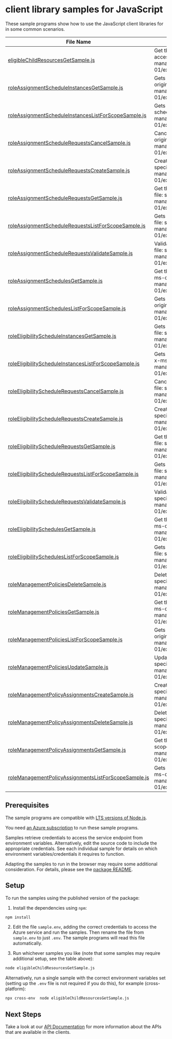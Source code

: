 # client library samples for JavaScript

These sample programs show how to use the JavaScript client libraries for in some common scenarios.

| **File Name**                                                                                               | **Description**                                                                                                                                                                                                                              |
| ----------------------------------------------------------------------------------------------------------- | -------------------------------------------------------------------------------------------------------------------------------------------------------------------------------------------------------------------------------------------- |
| [eligibleChildResourcesGetSample.js][eligiblechildresourcesgetsample]                                       | Get the child resources of a resource on which user has eligible access x-ms-original-file: specification/authorization/resource-manager/Microsoft.Authorization/stable/2020-10-01/examples/GetEligibleChildResourcesByScope.json            |
| [roleAssignmentScheduleInstancesGetSample.js][roleassignmentscheduleinstancesgetsample]                     | Gets the specified role assignment schedule instance. x-ms-original-file: specification/authorization/resource-manager/Microsoft.Authorization/stable/2020-10-01/examples/GetRoleAssignmentScheduleInstanceByName.json                       |
| [roleAssignmentScheduleInstancesListForScopeSample.js][roleassignmentscheduleinstanceslistforscopesample]   | Gets role assignment schedule instances of a role assignment schedule. x-ms-original-file: specification/authorization/resource-manager/Microsoft.Authorization/stable/2020-10-01/examples/GetRoleAssignmentScheduleInstancesByScope.json    |
| [roleAssignmentScheduleRequestsCancelSample.js][roleassignmentschedulerequestscancelsample]                 | Cancels a pending role assignment schedule request. x-ms-original-file: specification/authorization/resource-manager/Microsoft.Authorization/stable/2020-10-01/examples/CancelRoleAssignmentScheduleRequestByName.json                       |
| [roleAssignmentScheduleRequestsCreateSample.js][roleassignmentschedulerequestscreatesample]                 | Creates a role assignment schedule request. x-ms-original-file: specification/authorization/resource-manager/Microsoft.Authorization/stable/2020-10-01/examples/PutRoleAssignmentScheduleRequest.json                                        |
| [roleAssignmentScheduleRequestsGetSample.js][roleassignmentschedulerequestsgetsample]                       | Get the specified role assignment schedule request. x-ms-original-file: specification/authorization/resource-manager/Microsoft.Authorization/stable/2020-10-01/examples/GetRoleAssignmentScheduleRequestByName.json                          |
| [roleAssignmentScheduleRequestsListForScopeSample.js][roleassignmentschedulerequestslistforscopesample]     | Gets role assignment schedule requests for a scope. x-ms-original-file: specification/authorization/resource-manager/Microsoft.Authorization/stable/2020-10-01/examples/GetRoleAssignmentScheduleRequestByScope.json                         |
| [roleAssignmentScheduleRequestsValidateSample.js][roleassignmentschedulerequestsvalidatesample]             | Validates a new role assignment schedule request. x-ms-original-file: specification/authorization/resource-manager/Microsoft.Authorization/stable/2020-10-01/examples/ValidateRoleAssignmentScheduleRequestByName.json                       |
| [roleAssignmentSchedulesGetSample.js][roleassignmentschedulesgetsample]                                     | Get the specified role assignment schedule for a resource scope x-ms-original-file: specification/authorization/resource-manager/Microsoft.Authorization/stable/2020-10-01/examples/GetRoleAssignmentScheduleByName.json                     |
| [roleAssignmentSchedulesListForScopeSample.js][roleassignmentscheduleslistforscopesample]                   | Gets role assignment schedules for a resource scope. x-ms-original-file: specification/authorization/resource-manager/Microsoft.Authorization/stable/2020-10-01/examples/GetRoleAssignmentSchedulesByScope.json                              |
| [roleEligibilityScheduleInstancesGetSample.js][roleeligibilityscheduleinstancesgetsample]                   | Gets the specified role eligibility schedule instance. x-ms-original-file: specification/authorization/resource-manager/Microsoft.Authorization/stable/2020-10-01/examples/GetRoleEligibilityScheduleInstanceByName.json                     |
| [roleEligibilityScheduleInstancesListForScopeSample.js][roleeligibilityscheduleinstanceslistforscopesample] | Gets role eligibility schedule instances of a role eligibility schedule. x-ms-original-file: specification/authorization/resource-manager/Microsoft.Authorization/stable/2020-10-01/examples/GetRoleEligibilityScheduleInstancesByScope.json |
| [roleEligibilityScheduleRequestsCancelSample.js][roleeligibilityschedulerequestscancelsample]               | Cancels a pending role eligibility schedule request. x-ms-original-file: specification/authorization/resource-manager/Microsoft.Authorization/stable/2020-10-01/examples/CancelRoleEligibilityScheduleRequestByName.json                     |
| [roleEligibilityScheduleRequestsCreateSample.js][roleeligibilityschedulerequestscreatesample]               | Creates a role eligibility schedule request. x-ms-original-file: specification/authorization/resource-manager/Microsoft.Authorization/stable/2020-10-01/examples/PutRoleEligibilityScheduleRequest.json                                      |
| [roleEligibilityScheduleRequestsGetSample.js][roleeligibilityschedulerequestsgetsample]                     | Get the specified role eligibility schedule request. x-ms-original-file: specification/authorization/resource-manager/Microsoft.Authorization/stable/2020-10-01/examples/GetRoleEligibilityScheduleRequestByName.json                        |
| [roleEligibilityScheduleRequestsListForScopeSample.js][roleeligibilityschedulerequestslistforscopesample]   | Gets role eligibility schedule requests for a scope. x-ms-original-file: specification/authorization/resource-manager/Microsoft.Authorization/stable/2020-10-01/examples/GetRoleEligibilityScheduleRequestByScope.json                       |
| [roleEligibilityScheduleRequestsValidateSample.js][roleeligibilityschedulerequestsvalidatesample]           | Validates a new role eligibility schedule request. x-ms-original-file: specification/authorization/resource-manager/Microsoft.Authorization/stable/2020-10-01/examples/ValidateRoleEligibilityScheduleRequestByName.json                     |
| [roleEligibilitySchedulesGetSample.js][roleeligibilityschedulesgetsample]                                   | Get the specified role eligibility schedule for a resource scope x-ms-original-file: specification/authorization/resource-manager/Microsoft.Authorization/stable/2020-10-01/examples/GetRoleEligibilityScheduleByName.json                   |
| [roleEligibilitySchedulesListForScopeSample.js][roleeligibilityscheduleslistforscopesample]                 | Gets role eligibility schedules for a resource scope. x-ms-original-file: specification/authorization/resource-manager/Microsoft.Authorization/stable/2020-10-01/examples/GetRoleEligibilitySchedulesByScope.json                            |
| [roleManagementPoliciesDeleteSample.js][rolemanagementpoliciesdeletesample]                                 | Delete a role management policy x-ms-original-file: specification/authorization/resource-manager/Microsoft.Authorization/stable/2020-10-01/examples/DeleteRoleManagementPolicy.json                                                          |
| [roleManagementPoliciesGetSample.js][rolemanagementpoliciesgetsample]                                       | Get the specified role management policy for a resource scope x-ms-original-file: specification/authorization/resource-manager/Microsoft.Authorization/stable/2020-10-01/examples/GetRoleManagementPolicyByName.json                         |
| [roleManagementPoliciesListForScopeSample.js][rolemanagementpolicieslistforscopesample]                     | Gets role management policies for a resource scope. x-ms-original-file: specification/authorization/resource-manager/Microsoft.Authorization/stable/2020-10-01/examples/GetRoleManagementPolicyByScope.json                                  |
| [roleManagementPoliciesUpdateSample.js][rolemanagementpoliciesupdatesample]                                 | Update a role management policy x-ms-original-file: specification/authorization/resource-manager/Microsoft.Authorization/stable/2020-10-01/examples/PatchPartialRoleManagementPolicy.json                                                    |
| [roleManagementPolicyAssignmentsCreateSample.js][rolemanagementpolicyassignmentscreatesample]               | Create a role management policy assignment x-ms-original-file: specification/authorization/resource-manager/Microsoft.Authorization/stable/2020-10-01/examples/PutRoleManagementPolicyAssignment.json                                        |
| [roleManagementPolicyAssignmentsDeleteSample.js][rolemanagementpolicyassignmentsdeletesample]               | Delete a role management policy assignment x-ms-original-file: specification/authorization/resource-manager/Microsoft.Authorization/stable/2020-10-01/examples/DeleteRoleManagementPolicyAssignment.json                                     |
| [roleManagementPolicyAssignmentsGetSample.js][rolemanagementpolicyassignmentsgetsample]                     | Get the specified role management policy assignment for a resource scope x-ms-original-file: specification/authorization/resource-manager/Microsoft.Authorization/stable/2020-10-01/examples/GetRoleManagementPolicyAssignmentByName.json    |
| [roleManagementPolicyAssignmentsListForScopeSample.js][rolemanagementpolicyassignmentslistforscopesample]   | Gets role management assignment policies for a resource scope. x-ms-original-file: specification/authorization/resource-manager/Microsoft.Authorization/stable/2020-10-01/examples/GetRoleManagementPolicyAssignmentByScope.json             |

## Prerequisites

The sample programs are compatible with [LTS versions of Node.js](https://nodejs.org/about/releases/).

You need [an Azure subscription][freesub] to run these sample programs.

Samples retrieve credentials to access the service endpoint from environment variables. Alternatively, edit the source code to include the appropriate credentials. See each individual sample for details on which environment variables/credentials it requires to function.

Adapting the samples to run in the browser may require some additional consideration. For details, please see the [package README][package].

## Setup

To run the samples using the published version of the package:

1. Install the dependencies using `npm`:

```bash
npm install
```

2. Edit the file `sample.env`, adding the correct credentials to access the Azure service and run the samples. Then rename the file from `sample.env` to just `.env`. The sample programs will read this file automatically.

3. Run whichever samples you like (note that some samples may require additional setup, see the table above):

```bash
node eligibleChildResourcesGetSample.js
```

Alternatively, run a single sample with the correct environment variables set (setting up the `.env` file is not required if you do this), for example (cross-platform):

```bash
npx cross-env  node eligibleChildResourcesGetSample.js
```

## Next Steps

Take a look at our [API Documentation][apiref] for more information about the APIs that are available in the clients.

[eligiblechildresourcesgetsample]: https://github.com/Azure/azure-sdk-for-js/blob/main/sdk/authorization/arm-authorization/samples/v9/javascript/eligibleChildResourcesGetSample.js
[roleassignmentscheduleinstancesgetsample]: https://github.com/Azure/azure-sdk-for-js/blob/main/sdk/authorization/arm-authorization/samples/v9/javascript/roleAssignmentScheduleInstancesGetSample.js
[roleassignmentscheduleinstanceslistforscopesample]: https://github.com/Azure/azure-sdk-for-js/blob/main/sdk/authorization/arm-authorization/samples/v9/javascript/roleAssignmentScheduleInstancesListForScopeSample.js
[roleassignmentschedulerequestscancelsample]: https://github.com/Azure/azure-sdk-for-js/blob/main/sdk/authorization/arm-authorization/samples/v9/javascript/roleAssignmentScheduleRequestsCancelSample.js
[roleassignmentschedulerequestscreatesample]: https://github.com/Azure/azure-sdk-for-js/blob/main/sdk/authorization/arm-authorization/samples/v9/javascript/roleAssignmentScheduleRequestsCreateSample.js
[roleassignmentschedulerequestsgetsample]: https://github.com/Azure/azure-sdk-for-js/blob/main/sdk/authorization/arm-authorization/samples/v9/javascript/roleAssignmentScheduleRequestsGetSample.js
[roleassignmentschedulerequestslistforscopesample]: https://github.com/Azure/azure-sdk-for-js/blob/main/sdk/authorization/arm-authorization/samples/v9/javascript/roleAssignmentScheduleRequestsListForScopeSample.js
[roleassignmentschedulerequestsvalidatesample]: https://github.com/Azure/azure-sdk-for-js/blob/main/sdk/authorization/arm-authorization/samples/v9/javascript/roleAssignmentScheduleRequestsValidateSample.js
[roleassignmentschedulesgetsample]: https://github.com/Azure/azure-sdk-for-js/blob/main/sdk/authorization/arm-authorization/samples/v9/javascript/roleAssignmentSchedulesGetSample.js
[roleassignmentscheduleslistforscopesample]: https://github.com/Azure/azure-sdk-for-js/blob/main/sdk/authorization/arm-authorization/samples/v9/javascript/roleAssignmentSchedulesListForScopeSample.js
[roleeligibilityscheduleinstancesgetsample]: https://github.com/Azure/azure-sdk-for-js/blob/main/sdk/authorization/arm-authorization/samples/v9/javascript/roleEligibilityScheduleInstancesGetSample.js
[roleeligibilityscheduleinstanceslistforscopesample]: https://github.com/Azure/azure-sdk-for-js/blob/main/sdk/authorization/arm-authorization/samples/v9/javascript/roleEligibilityScheduleInstancesListForScopeSample.js
[roleeligibilityschedulerequestscancelsample]: https://github.com/Azure/azure-sdk-for-js/blob/main/sdk/authorization/arm-authorization/samples/v9/javascript/roleEligibilityScheduleRequestsCancelSample.js
[roleeligibilityschedulerequestscreatesample]: https://github.com/Azure/azure-sdk-for-js/blob/main/sdk/authorization/arm-authorization/samples/v9/javascript/roleEligibilityScheduleRequestsCreateSample.js
[roleeligibilityschedulerequestsgetsample]: https://github.com/Azure/azure-sdk-for-js/blob/main/sdk/authorization/arm-authorization/samples/v9/javascript/roleEligibilityScheduleRequestsGetSample.js
[roleeligibilityschedulerequestslistforscopesample]: https://github.com/Azure/azure-sdk-for-js/blob/main/sdk/authorization/arm-authorization/samples/v9/javascript/roleEligibilityScheduleRequestsListForScopeSample.js
[roleeligibilityschedulerequestsvalidatesample]: https://github.com/Azure/azure-sdk-for-js/blob/main/sdk/authorization/arm-authorization/samples/v9/javascript/roleEligibilityScheduleRequestsValidateSample.js
[roleeligibilityschedulesgetsample]: https://github.com/Azure/azure-sdk-for-js/blob/main/sdk/authorization/arm-authorization/samples/v9/javascript/roleEligibilitySchedulesGetSample.js
[roleeligibilityscheduleslistforscopesample]: https://github.com/Azure/azure-sdk-for-js/blob/main/sdk/authorization/arm-authorization/samples/v9/javascript/roleEligibilitySchedulesListForScopeSample.js
[rolemanagementpoliciesdeletesample]: https://github.com/Azure/azure-sdk-for-js/blob/main/sdk/authorization/arm-authorization/samples/v9/javascript/roleManagementPoliciesDeleteSample.js
[rolemanagementpoliciesgetsample]: https://github.com/Azure/azure-sdk-for-js/blob/main/sdk/authorization/arm-authorization/samples/v9/javascript/roleManagementPoliciesGetSample.js
[rolemanagementpolicieslistforscopesample]: https://github.com/Azure/azure-sdk-for-js/blob/main/sdk/authorization/arm-authorization/samples/v9/javascript/roleManagementPoliciesListForScopeSample.js
[rolemanagementpoliciesupdatesample]: https://github.com/Azure/azure-sdk-for-js/blob/main/sdk/authorization/arm-authorization/samples/v9/javascript/roleManagementPoliciesUpdateSample.js
[rolemanagementpolicyassignmentscreatesample]: https://github.com/Azure/azure-sdk-for-js/blob/main/sdk/authorization/arm-authorization/samples/v9/javascript/roleManagementPolicyAssignmentsCreateSample.js
[rolemanagementpolicyassignmentsdeletesample]: https://github.com/Azure/azure-sdk-for-js/blob/main/sdk/authorization/arm-authorization/samples/v9/javascript/roleManagementPolicyAssignmentsDeleteSample.js
[rolemanagementpolicyassignmentsgetsample]: https://github.com/Azure/azure-sdk-for-js/blob/main/sdk/authorization/arm-authorization/samples/v9/javascript/roleManagementPolicyAssignmentsGetSample.js
[rolemanagementpolicyassignmentslistforscopesample]: https://github.com/Azure/azure-sdk-for-js/blob/main/sdk/authorization/arm-authorization/samples/v9/javascript/roleManagementPolicyAssignmentsListForScopeSample.js
[apiref]: https://docs.microsoft.com/javascript/api/@azure/arm-authorization?view=azure-node-preview
[freesub]: https://azure.microsoft.com/free/
[package]: https://github.com/Azure/azure-sdk-for-js/tree/main/sdk/authorization/arm-authorization/README.md
